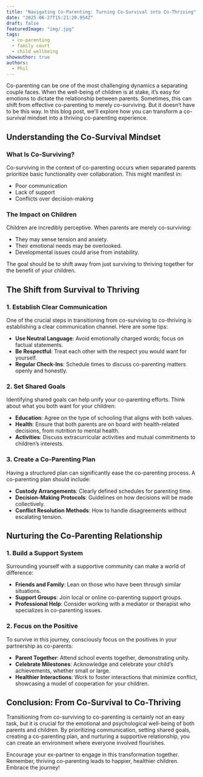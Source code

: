 ```yaml
---
title: "Navigating Co-Parenting: Turning Co-Survival into Co-Thriving"
date: "2025-06-27T15:21:20.954Z"
draft: false
featuredImage: "img/.jpg"
tags:
  - co-parenting
  - family court
  - child wellbeing
showauthor: true
authors:
  - Phil
---
```



Co-parenting can be one of the most challenging dynamics a separating couple faces. When the well-being of children is at stake, it’s easy for emotions to dictate the relationship between parents. Sometimes, this can shift from effective co-parenting to merely co-surviving. But it doesn’t have to be this way. In this blog post, we'll explore how you can transform a co-survival mindset into a thriving co-parenting experience.

## Understanding the Co-Survival Mindset

### What Is Co-Surviving?
Co-surviving in the context of co-parenting occurs when separated parents prioritize basic functionality over collaboration. This might manifest in:
- Poor communication
- Lack of support
- Conflicts over decision-making

### The Impact on Children
Children are incredibly perceptive. When parents are merely co-surviving:
- They may sense tension and anxiety.
- Their emotional needs may be overlooked.
- Developmental issues could arise from instability.

The goal should be to shift away from just surviving to thriving together for the benefit of your children.

## The Shift from Survival to Thriving

### 1. Establish Clear Communication
One of the crucial steps in transitioning from co-surviving to co-thriving is establishing a clear communication channel. Here are some tips:
- **Use Neutral Language**: Avoid emotionally charged words; focus on factual statements.
- **Be Respectful**: Treat each other with the respect you would want for yourself.
- **Regular Check-Ins**: Schedule times to discuss co-parenting matters openly and honestly.

### 2. Set Shared Goals
Identifying shared goals can help unify your co-parenting efforts. Think about what you both want for your children:
- **Education**: Agree on the type of schooling that aligns with both values.
- **Health**: Ensure that both parents are on board with health-related decisions, from nutrition to mental health.
- **Activities**: Discuss extracurricular activities and mutual commitments to children’s interests.

### 3. Create a Co-Parenting Plan
Having a structured plan can significantly ease the co-parenting process. A co-parenting plan should include:
- **Custody Arrangements**: Clearly defined schedules for parenting time.
- **Decision-Making Protocols**: Guidelines on how decisions will be made collectively.
- **Conflict Resolution Methods**: How to handle disagreements without escalating tension.

## Nurturing the Co-Parenting Relationship

### 1. Build a Support System
Surrounding yourself with a supportive community can make a world of difference:
- **Friends and Family**: Lean on those who have been through similar situations.
- **Support Groups**: Join local or online co-parenting support groups.
- **Professional Help**: Consider working with a mediator or therapist who specializes in co-parenting issues.

### 2. Focus on the Positive
To survive in this journey, consciously focus on the positives in your partnership as co-parents:
- **Parent Together**: Attend school events together, demonstrating unity.
- **Celebrate Milestones**: Acknowledge and celebrate your child’s achievements, whether small or large.
- **Healthier Interactions**: Work to foster interactions that minimize conflict, showcasing a model of cooperation for your children.

## Conclusion: From Co-Survival to Co-Thriving
Transitioning from co-surviving to co-parenting is certainly not an easy task, but it is crucial for the emotional and psychological well-being of both parents and children. By prioritizing communication, setting shared goals, creating a co-parenting plan, and nurturing a supportive relationship,
 you can create an environment where everyone involved flourishes.

Encourage your ex-partner to engage in this transformation together. Remember, thriving co-parenting leads to happier, healthier children. Embrace the journey!

